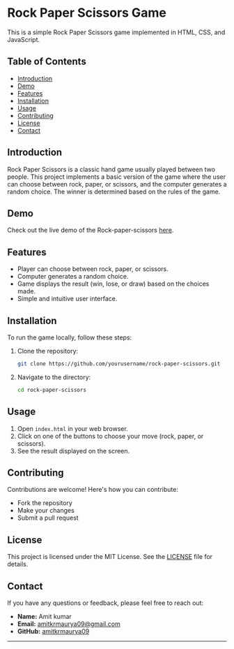 # Rock Paper Scissors Game

This is a simple Rock Paper Scissors game implemented in HTML, CSS, and JavaScript.

## Table of Contents

- [Introduction](#introduction)
- [Demo](#demo)
- [Features](#features)
- [Installation](#installation)
- [Usage](#usage)
- [Contributing](#contributing)
- [License](#license)
- [Contact](#contact)

## Introduction

Rock Paper Scissors is a classic hand game usually played between two people. This project implements a basic version of the game where the user can choose between rock, paper, or scissors, and the computer generates a random choice. The winner is determined based on the rules of the game.

## Demo


Check out the live demo of the Rock-paper-scissors [here](https://amitkrmaurya09.github.io/Rock-Paper-Scissors/).

## Features

- Player can choose between rock, paper, or scissors.
- Computer generates a random choice.
- Game displays the result (win, lose, or draw) based on the choices made.
- Simple and intuitive user interface.

## Installation

To run the game locally, follow these steps:

1. Clone the repository:
   ```sh
   git clone https://github.com/yourusername/rock-paper-scissors.git
2. Navigate to the directory:
   ```sh
   cd rock-paper-scissors


## Usage

1. Open `index.html` in your web browser.
2. Click on one of the buttons to choose your move (rock, paper, or scissors).
3. See the result displayed on the screen.

## Contributing

Contributions are welcome! Here's how you can contribute:

- Fork the repository
- Make your changes
- Submit a pull request

## License

This project is licensed under the MIT License. See the [LICENSE](LICENSE) file for details.


## Contact

If you have any questions or feedback, please feel free to reach out:

- **Name:** Amit kumar
- **Email:** amitkrmaurya09@gmail.com
- **GitHub:** [amitkrmaurya09](https://github.com/amitkrmaurya09)

---
